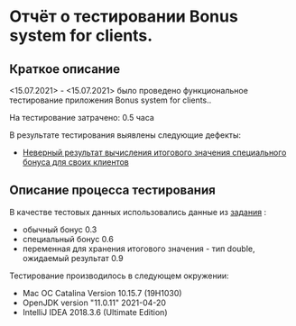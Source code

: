 # Отчёт о тестировании Bonus system for clients.

## Краткое описание

<15.07.2021> - <15.07.2021> было проведено функциональное тестирование приложения Bonus system for clients..

На тестирование затрачено: 0.5 часа

В результате тестирования выявлены следующие дефекты:
* [Неверный результат вычисления итогового значения специального бонуса для своих клиентов](https://github.com/KseniaShepherd/Precision/issues/1)


## Описание процесса тестирования

В качестве тестовых данных использовались данные из [задания](https://github.com/netology-code/javaqa-homeworks/tree/master/programming#%D0%B7%D0%B0%D0%B4%D0%B0%D1%87%D0%B0-2---precision) :
* обычный бонус 0.3
* специальный бонус 0.6
* переменная для хранения итогового значения - тип double, ожидаемый результат 0.9

Тестирование производилось в следующем окружении:
* Mac OC Catalina Version 10.15.7 (19H1030)
* OpenJDK version "11.0.11" 2021-04-20
* IntelliJ IDEA 2018.3.6 (Ultimate Edition)
